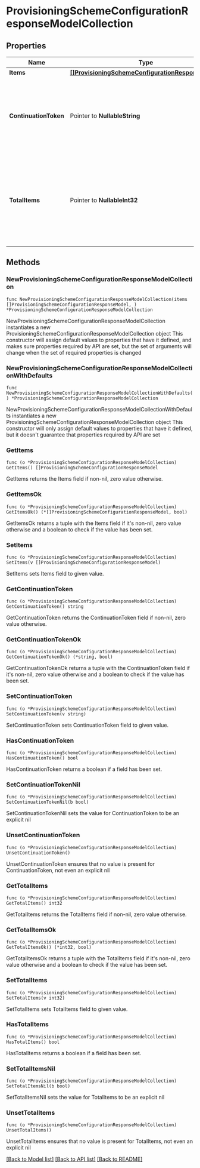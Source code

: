 # ProvisioningSchemeConfigurationResponseModelCollection

## Properties

Name | Type | Description | Notes
------------ | ------------- | ------------- | -------------
**Items** | [**[]ProvisioningSchemeConfigurationResponseModel**](ProvisioningSchemeConfigurationResponseModel.md) | List of items. | 
**ContinuationToken** | Pointer to **NullableString** | If present, indicates to the caller that the query was not complete, and they should call the API again specifying the continuation token as a query parameter. | [optional] 
**TotalItems** | Pointer to **NullableInt32** | Indicates the total number of items in the collection, which may be more than the number of Items returned, if there is a ContinuationToken.  Only returned in the response to &#x60;$search&#x60; APIs. | [optional] 

## Methods

### NewProvisioningSchemeConfigurationResponseModelCollection

`func NewProvisioningSchemeConfigurationResponseModelCollection(items []ProvisioningSchemeConfigurationResponseModel, ) *ProvisioningSchemeConfigurationResponseModelCollection`

NewProvisioningSchemeConfigurationResponseModelCollection instantiates a new ProvisioningSchemeConfigurationResponseModelCollection object
This constructor will assign default values to properties that have it defined,
and makes sure properties required by API are set, but the set of arguments
will change when the set of required properties is changed

### NewProvisioningSchemeConfigurationResponseModelCollectionWithDefaults

`func NewProvisioningSchemeConfigurationResponseModelCollectionWithDefaults() *ProvisioningSchemeConfigurationResponseModelCollection`

NewProvisioningSchemeConfigurationResponseModelCollectionWithDefaults instantiates a new ProvisioningSchemeConfigurationResponseModelCollection object
This constructor will only assign default values to properties that have it defined,
but it doesn't guarantee that properties required by API are set

### GetItems

`func (o *ProvisioningSchemeConfigurationResponseModelCollection) GetItems() []ProvisioningSchemeConfigurationResponseModel`

GetItems returns the Items field if non-nil, zero value otherwise.

### GetItemsOk

`func (o *ProvisioningSchemeConfigurationResponseModelCollection) GetItemsOk() (*[]ProvisioningSchemeConfigurationResponseModel, bool)`

GetItemsOk returns a tuple with the Items field if it's non-nil, zero value otherwise
and a boolean to check if the value has been set.

### SetItems

`func (o *ProvisioningSchemeConfigurationResponseModelCollection) SetItems(v []ProvisioningSchemeConfigurationResponseModel)`

SetItems sets Items field to given value.


### GetContinuationToken

`func (o *ProvisioningSchemeConfigurationResponseModelCollection) GetContinuationToken() string`

GetContinuationToken returns the ContinuationToken field if non-nil, zero value otherwise.

### GetContinuationTokenOk

`func (o *ProvisioningSchemeConfigurationResponseModelCollection) GetContinuationTokenOk() (*string, bool)`

GetContinuationTokenOk returns a tuple with the ContinuationToken field if it's non-nil, zero value otherwise
and a boolean to check if the value has been set.

### SetContinuationToken

`func (o *ProvisioningSchemeConfigurationResponseModelCollection) SetContinuationToken(v string)`

SetContinuationToken sets ContinuationToken field to given value.

### HasContinuationToken

`func (o *ProvisioningSchemeConfigurationResponseModelCollection) HasContinuationToken() bool`

HasContinuationToken returns a boolean if a field has been set.

### SetContinuationTokenNil

`func (o *ProvisioningSchemeConfigurationResponseModelCollection) SetContinuationTokenNil(b bool)`

 SetContinuationTokenNil sets the value for ContinuationToken to be an explicit nil

### UnsetContinuationToken
`func (o *ProvisioningSchemeConfigurationResponseModelCollection) UnsetContinuationToken()`

UnsetContinuationToken ensures that no value is present for ContinuationToken, not even an explicit nil
### GetTotalItems

`func (o *ProvisioningSchemeConfigurationResponseModelCollection) GetTotalItems() int32`

GetTotalItems returns the TotalItems field if non-nil, zero value otherwise.

### GetTotalItemsOk

`func (o *ProvisioningSchemeConfigurationResponseModelCollection) GetTotalItemsOk() (*int32, bool)`

GetTotalItemsOk returns a tuple with the TotalItems field if it's non-nil, zero value otherwise
and a boolean to check if the value has been set.

### SetTotalItems

`func (o *ProvisioningSchemeConfigurationResponseModelCollection) SetTotalItems(v int32)`

SetTotalItems sets TotalItems field to given value.

### HasTotalItems

`func (o *ProvisioningSchemeConfigurationResponseModelCollection) HasTotalItems() bool`

HasTotalItems returns a boolean if a field has been set.

### SetTotalItemsNil

`func (o *ProvisioningSchemeConfigurationResponseModelCollection) SetTotalItemsNil(b bool)`

 SetTotalItemsNil sets the value for TotalItems to be an explicit nil

### UnsetTotalItems
`func (o *ProvisioningSchemeConfigurationResponseModelCollection) UnsetTotalItems()`

UnsetTotalItems ensures that no value is present for TotalItems, not even an explicit nil

[[Back to Model list]](../README.md#documentation-for-models) [[Back to API list]](../README.md#documentation-for-api-endpoints) [[Back to README]](../README.md)


